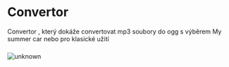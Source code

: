 # Convertor 
Convertor , který dokáže convertovat mp3 soubory do ogg s výběrem My summer car nebo pro klasické užití
###
![unknown](https://user-images.githubusercontent.com/116846191/198405358-6c00bff8-a138-45a9-919e-f8bfde6ea1e0.png)

